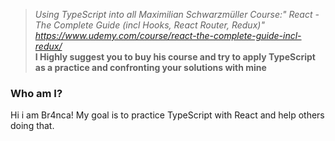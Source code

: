 > _Using TypeScript into all Maximilian Schwarzmüller Course:" React - The Complete Guide (incl Hooks, React Router, Redux)" 
https://www.udemy.com/course/react-the-complete-guide-incl-redux/_ <br />
**I Highly suggest you to buy his course and try to apply TypeScript as a practice and confronting your solutions with mine** 
### Who am I?
Hi i am Br4nca! 
My goal is to practice TypeScript with React and help others doing that.
